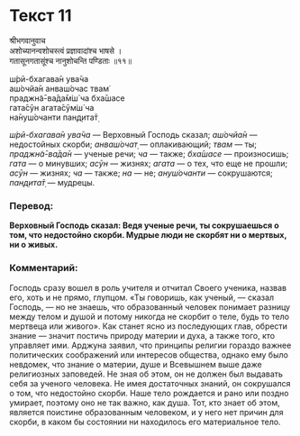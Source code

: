 # Текст 11

श्रीभगवानुवाच  
अशोच्यानन्वशोचस्त्वं प्रज्ञावादांश्च भाषसे ।  
गतासूनगतासूंश्च नानुशोचन्ति पण्डिताः ॥११॥

ш́рӣ-бхагава̄н ува̄ча  
аш́очйа̄н анваш́очас твам̇  
праджн̃а̄-ва̄да̄м̇ш́ ча бха̄шасе  
гата̄сӯн агата̄сӯм̇ш́ ча  
на̄нуш́очанти пан̣д̣ита̄т̣

_ш́рӣ-бхагава̄н ува̄ча_ — Верховный Господь сказал; _аш́очйа̄н_ — недостойных скорби; _анваш́очат̣_ — оплакивающий; _твам_ — ты; _праджн̃а̄-ва̄да̄н_ — ученые речи; _ча_ — также; _бха̄шасе_ — произносишь; _гата_ — о минувших; _асӯн_ — жизнях; _агата_ — о тех, что еще не прошли; _асӯн_ — жизнях; _ча_ — также; _на_ — не; _ануш́очанти_ — сокрушаются; _пан̣д̣ита̄т̣_ — мудрецы.

### Перевод:

**Верховный Господь сказал: Ведя ученые речи, ты сокрушаешься о том, что недостойно скорби. Мудрые люди не скорбят ни о мертвых, ни о живых.**

### Комментарий:

Господь сразу вошел в роль учителя и отчитал Своего ученика, назвав его, хоть и не прямо, глупцом. «Ты говоришь, как ученый, — сказал Господь, — но не знаешь, что образованный человек понимает разницу между телом и душой и потому никогда не скорбит о теле, будь то тело мертвеца или живого». Как станет ясно из последующих глав, обрести знание — значит постичь природу материи и духа, а также того, кто управляет ими. Арджуна заявил, что принципы религии гораздо важнее политических соображений или интересов общества, однако ему было невдомек, что знание о материи, душе и Всевышнем выше даже религиозных заповедей. Не зная об этом, он не должен был выдавать себя за ученого человека. Не имея достаточных знаний, он сокрушался о том, что недостойно скорби. Наше тело рождается и рано или поздно умирает, поэтому оно не так важно, как душа. Тот, кто знает об этом, является поистине образованным человеком, и у него нет причин для скорби, в каком бы состоянии ни находилось его материальное тело.